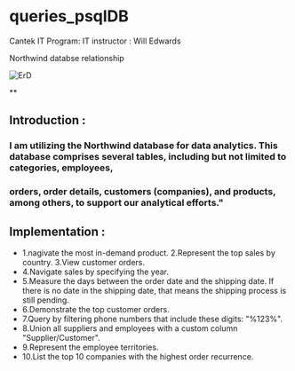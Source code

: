 # queries_psqlDB
Cantek IT Program:
IT instructor : Will Edwards


Northwind databse relationship

![ErD](https://github.com/jackorta1/queries_psqlDB/assets/52336451/8f2cc54c-7c1c-4813-a357-476ee63b40d7)



**
## Introduction :
###   I am utilizing the Northwind database for data analytics. This database comprises several tables, including but not limited to categories, employees, 
### orders, order details, customers (companies), and products, among others, to support our analytical efforts."

## Implementation : 

* 1.nagivate  the most in-demand product.
  2.Represent the top sales by country.
  3.View customer orders.
* 4.Navigate sales by specifying the year.
* 5.Measure the days between the order date and the shipping date. If there is no date in the shipping date, that means the shipping process is still pending.
* 6.Demonstrate the top customer orders.
* 7.Query by filtering phone numbers that include these digits: "%123%".
* 8.Union all suppliers and employees with a custom column "Supplier/Customer".
* 9.Represent the employee territories.
* 10.List the top 10 companies with the highest order recurrence.
 

